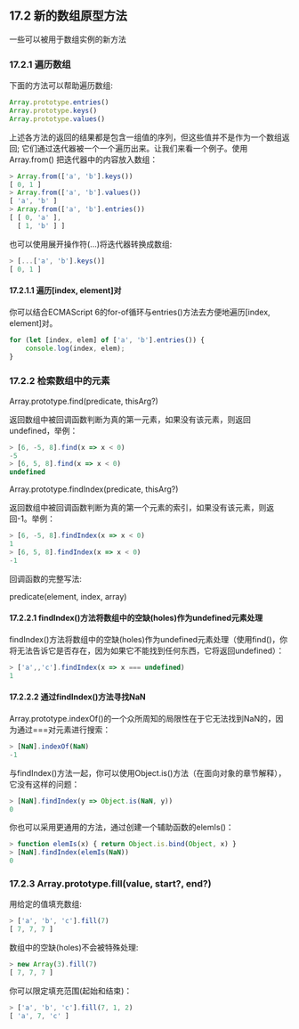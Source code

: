 ## 17.2 新的数组原型方法

一些可以被用于数组实例的新方法

### 17.2.1 遍历数组

下面的方法可以帮助遍历数组:

```javascript
Array.prototype.entries()
Array.prototype.keys()
Array.prototype.values()
```
上述各方法的返回的结果都是包含一组值的序列，但这些值并不是作为一个数组返回; 它们通过迭代器被一个一个遍历出来。让我们来看一个例子。使用Array.from() 把迭代器中的内容放入数组：

```javascript
> Array.from(['a', 'b'].keys())
[ 0, 1 ]
> Array.from(['a', 'b'].values())
[ 'a', 'b' ]
> Array.from(['a', 'b'].entries())
[ [ 0, 'a' ],
  [ 1, 'b' ] ]
```
  
也可以使用展开操作符(...)将迭代器转换成数组:

```javascript
> [...['a', 'b'].keys()]
[ 0, 1 ]
```

#### 17.2.1.1 遍历[index, element]对

你可以结合ECMAScript 6的for-of循环与entries()方法去方便地遍历[index, element]对。

```javascript
for (let [index, elem] of ['a', 'b'].entries()) {
    console.log(index, elem);
}
```

### 17.2.2 检索数组中的元素

Array.prototype.find(predicate, thisArg?)

返回数组中被回调函数判断为真的第一元素，如果没有该元素，则返回undefined，举例：

```javascript
> [6, -5, 8].find(x => x < 0)
-5
> [6, 5, 8].find(x => x < 0)
undefined
```
Array.prototype.findIndex(predicate, thisArg?)

返回数组中被回调函数判断为真的第一个元素的索引，如果没有该元素，则返回-1。举例：

```javascript
> [6, -5, 8].findIndex(x => x < 0)
1
> [6, 5, 8].findIndex(x => x < 0)
-1
```

回调函数的完整写法:

predicate(element, index, array)

#### 17.2.2.1 findIndex()方法将数组中的空缺(holes)作为undefined元素处理

findIndex()方法将数组中的空缺(holes)作为undefined元素处理（使用find()，你将无法告诉它是否存在，因为如果它不能找到任何东西，它将返回undefined）：

```javascript
> ['a',,'c'].findIndex(x => x === undefined)
1
```

#### 17.2.2.2 通过findIndex()方法寻找NaN

Array.prototype.indexOf()的一个众所周知的局限性在于它无法找到NaN的，因为通过===对元素进行搜索：

```javascript
> [NaN].indexOf(NaN)
-1
```

与findIndex()方法一起，你可以使用Object.is()方法（在面向对象的章节解释），它没有这样的问题：

```javascript
> [NaN].findIndex(y => Object.is(NaN, y))
0
```

你也可以采用更通用的方法，通过创建一个辅助函数的elemIs()：

```javascript
> function elemIs(x) { return Object.is.bind(Object, x) }
> [NaN].findIndex(elemIs(NaN))
0
```

### 17.2.3 Array.prototype.fill(value, start?, end?)
用给定的值填充数组:

```javascript
> ['a', 'b', 'c'].fill(7)
[ 7, 7, 7 ]
```

数组中的空缺(holes)不会被特殊处理:

```javascript
> new Array(3).fill(7)
[ 7, 7, 7 ]
```
你可以限定填充范围(起始和结束)：

```javascript
> ['a', 'b', 'c'].fill(7, 1, 2)
[ 'a', 7, 'c' ]
```
